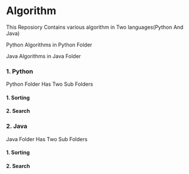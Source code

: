 <h1>Algorithm</h1>
<p>This Reposiory Contains various algorithm in Two languages(Python And Java)</p>
<p>Python Algorithms in Python Folder</p>
<p>Java Algorithms in Java Folder</p>

<h3>1. Python</h3>
<p>Python Folder Has Two Sub Folders</p>
<h4>1. Sorting</h4>
<h4>2. Search</h4>

<h3>2. Java</h3>
<p>Java Folder Has Two Sub Folders</p>
<h4>1. Sorting</h4>
<h4>2. Search</h4>
